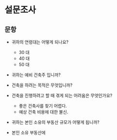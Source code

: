 # 설문조사

## 문항

  - 귀하의 연령대는 어떻게 되나요?
    - 30 대
    - 40 대
    - 50 대
  
  - 귀하는 예비 건축주 입니까?

  - 건축을 하려는 목적은 무엇입니까?

  - 건축을 진행하려고 할 때 겪게 되는 어려움은 무엇인가요?
    - 좋은 건축사를 찾기 어렵다.
    - 예상 건축 비용에 대한 불신.

  - 귀하는 본인 소유의 부동산 규모가 어떻게 됩니까?

  - 본인 소유 부동산에
